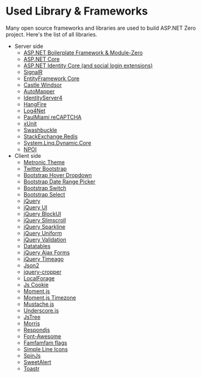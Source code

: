 # Used Library & Frameworks

Many open source frameworks and libraries are used to build ASP.NET Zero project.
Here's the list of all libraries.

- Server side
  - [ASP.NET Boilerplate Framework &
    Module-Zero](https://aspnetboilerplate.com)
  - [ASP.NET Core](https://docs.microsoft.com/en-us/aspnet/core/)
  - [ASP.NET Identity Core (and social login
    extensions)](https://docs.microsoft.com/en-us/aspnet/core/security/authentication/identity)
  - [SignalR](http://www.asp.net/signalr)
  - [EntityFramework
    Core](https://docs.microsoft.com/en-us/ef/core/index)
  - [Castle Windsor](http://www.castleproject.org/projects/windsor/)
  - [AutoMapper](http://automapper.org/)
  - [IdentityServer4](http://identityserver.io/)
  - [HangFire](http://hangfire.io/)
  - [Log4Net](https://logging.apache.org/log4net/)
  - [PaulMiami reCAPTCHA](https://github.com/PaulMiami/reCAPTCHA)
  - [xUnit](https://xunit.github.io/)
  - [Swashbuckle](https://github.com/domaindrivendev/Ahoy)
  - [StackExchange.Redis](https://github.com/StackExchange/StackExchange.Redis)
  - [System.Linq.Dynamic.Core](https://github.com/StefH/System.Linq.Dynamic.Core)
  - [NPOI](https://github.com/tonyqus/npoi)
- Client side
  - [Metronic Theme](http://keenthemes.com/metronic-theme/)
  - [Twitter Bootstrap](http://getbootstrap.com/)
  - [Bootstrap Hover
    Dropdown](https://github.com/CWSpear/bootstrap-hover-dropdown)
  - [Bootstrap Date Range
    Picker](https://github.com/dangrossman/bootstrap-daterangepicker)
  - [Bootstrap Switch](http://www.bootstrap-switch.org/)
  - [Bootstrap
    Select](http://silviomoreto.github.io/bootstrap-select)
  - [jQuery](http://jquery.com/)
  - [jQuery UI](http://jqueryui.com/)
  - [jQuery BlockUI](http://malsup.com/jquery/block/)
  - [jQuery Slimscroll](http://rocha.la/jQuery-slimScroll)
  - [jQuery Sparkline](http://omnipotent.net/jquery.sparkline/)
  - [jQuery Uniform](https://github.com/pixelmatrix/uniform)
  - [jQuery Validation](http://jqueryvalidation.org/)
  - [Datatables](https://datatables.net/)
  - [jQuery Ajax Forms](http://malsup.com/jquery/form/)
  - [jQuery Timeago](https://github.com/rmm5t/jquery-timeago)
  - [Json2](https://github.com/douglascrockford/JSON-js)
  - [jquery-cropper](https://github.com/fengyuanchen/jquery-cropper)
  - [LocalForage](https://github.com/localForage/localForage)
  - [Js Cookie](https://github.com/js-cookie/js-cookie)
  - [Moment.js](http://momentjs.com/)
  - [Moment.js Timezone](http://momentjs.com/timezone/)
  - [Mustache.js](https://github.com/janl/mustache.js)
  - [Underscore.js](http://underscorejs.org/)
  - [JsTree](https://www.jstree.com/)
  - [Morris](http://morrisjs.github.io/morris.js/)
  - [Respondjs](https://github.com/scottjehl/Respond)
  - [Font-Awesome](http://fontawesome.io/)
  - [Famfamfam flags](http://www.famfamfam.com/lab/icons/flags/)
  - [Simple Line
    Icons](http://thesabbir.github.io/simple-line-icons/)
  - [SpinJs](http://fgnass.github.io/spin.js/)
  - [SweetAlert](http://t4t5.github.io/sweetalert/)
  - [Toastr](http://codeseven.github.io/toastr/)
